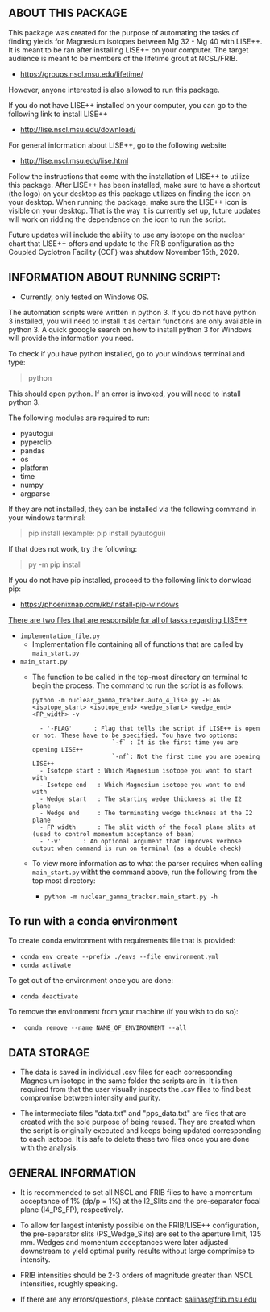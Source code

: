 ABOUT THIS PACKAGE 
------------------

This package was created for the purpose of automating the tasks of finding yields for 
Magnesium isotopes between Mg 32 - Mg 40 with LISE++. It is meant to be ran after installing LISE++ 
on your computer. The target audience is meant to be members of the lifetime grout at 
NCSL/FRIB.
 * https://groups.nscl.msu.edu/lifetime/

However, anyone interested is also allowed to run this package. 

If you do not have LISE++ installed on your computer, you can go to the following link to install 
LISE++
 * http://lise.nscl.msu.edu/download/

For general information about LISE++, go to the following website
 * http://lise.nscl.msu.edu/lise.html

Follow the instructions that come with the installation of LISE++ to utilize this package. After LISE++ has been installed, make sure to have a shortcut 
(the logo) on your desktop as this package utilizes on finding the icon on your desktop. When running the package, make sure the LISE++ icon is visible on your desktop.
That is the way it is currently set up, future updates will work on ridding the dependence on the icon to run the script.

Future updates will include the ability to use any isotope on the nuclear chart that LISE++ offers and update to the 
FRIB configuration as the Coupled Cyclotron Facility (CCF) was shutdow November 15th, 2020. 


INFORMATION ABOUT RUNNING SCRIPT:
----------------------------------

* Currently, only tested on Windows OS.

The automation scripts were written in python 3. If you do not have python 3 installed, you will need to install it as
certain functions are only available in python 3. A quick gooogle search on how to install python 3 for Windows will provide 
the information you need.

To check if you have python installed, go to your windows terminal and type:
 > python  

This should open python. If an error is invoked, you will need to install python 3. 

The following modules are required to run:
 - pyautogui 
 - pyperclip
 - pandas
 - os 
 - platform 
 - time 
 - numpy  
 - argparse 

If they are not installed, they can be installed via the following command in your windows terminal:
 > pip install <MODULE> (example: pip install pyautogui)

If that does not work, try the following:
 > py -m pip install <MODULE> 

If you do not have pip installed, proceed to the following link to donwload pip:
  * https://phoenixnap.com/kb/install-pip-windows

<u>There are two files that are responsible for all of tasks regarding LISE++</u>
 - `implementation_file.py` 
 	- Implementation file containing all of functions that are called by `main_start.py`
 - `main_start.py`	
 	- The function to be called in the top-most directory on terminal to begin the process. The command to run the script is as follows:

 		`python -m nuclear_gamma_tracker.auto_4_lise.py -FLAG <isotope_start> <isotope_end> <wedge_start> <wedge_end> <FP_width> -v`

 			- '-FLAG'	   : Flag that tells the script if LISE++ is open or not. These have to be specified. You have two options:
 								`-f` : It is the first time you are opening LISE++
 								`-nf`: Not the first time you are opening LISE++ 
 			- Isotope start : Which Magnesium isotope you want to start with 
			- Isotope end   : Which Magnesium isotope you want to end with
			- Wedge start   : The starting wedge thickness at the I2 plane
			- Wedge end     : The terminating wedge thickness at the I2 plane
			- FP width      : The slit width of the focal plane slits at (used to control momentum acceptance of beam)
			- '-v'		: An optional argument that improves verbose output when command is run on terminal (as a double check) 

	- To view more information as to what the parser requires when calling `main_start.py` witht the command above, run the following from the top most directory: 
		- `python -m nuclear_gamma_tracker.main_start.py -h`

To run with a conda environment
-------------------------------

To create conda environment with requirements file that is provided:
- `conda env create --prefix ./envs --file environment.yml`  
- `conda activate`

To get out of the environment once you are done: 
- `conda deactivate` 

To remove the environment from your machine (if you wish to do so): 
- ` conda remove --name NAME_OF_ENVIRONMENT --all`


DATA STORAGE 
------------

* The data is saved in individual .csv files for each corresponding Magnesium isotope in the same folder the scripts are in.
 It is then required from that the user visually inspects the .csv files to find best compromise between intensity and purity.

* The intermediate files "data.txt" and "pps_data.txt" are files that are created with the sole purpose of being reused. They are created when the script is originally executed and keeps being updated corresponding to each isotope. It is safe to delete these two files once you are done with the analysis. 

GENERAL INFORMATION
-------------------

* It is recommended to set all NSCL and FRIB files to have a momentum acceptance of 1% (dp/p = 1%) at the I2_Slits and the pre-separator focal plane (I4_PS_FP), respectively.

* To allow for largest intenisty possible on the FRIB/LISE++ configuration, the pre-separator 
slits (PS_Wedge_Slits) are set to the aperture limit, 135 mm. Wedges and momentum acceptances were 
later adjusted downstream to yield optimal purity results without large comprimise to intensity.

* FRIB intensities should be 2-3 orders of magnitude greater than NSCL intensities, roughly speaking.  

* If there are any errors/questions, please contact: salinas@frib.msu.edu
 

